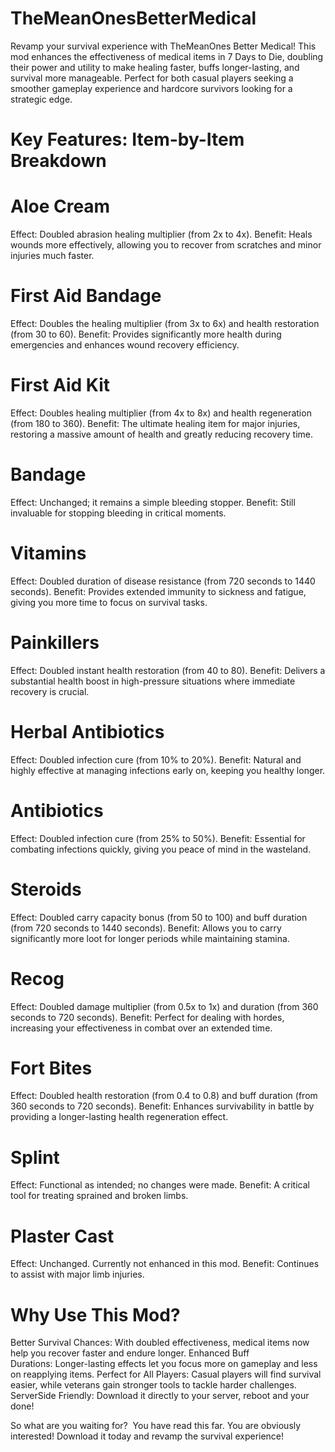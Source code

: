 # TheMeanOnesBetterMedical

Revamp your survival experience with TheMeanOnes Better Medical! This mod enhances the effectiveness of medical items in 7 Days to Die, doubling their power and utility to make healing faster, buffs longer-lasting, and survival more manageable. Perfect for both casual players seeking a smoother gameplay experience and hardcore survivors looking for a strategic edge.


# Key Features: Item-by-Item Breakdown




# Aloe Cream
Effect: Doubled abrasion healing multiplier (from 2x to 4x).
Benefit: Heals wounds more effectively, allowing you to recover from scratches and minor injuries much faster.

# First Aid Bandage
Effect: Doubles the healing multiplier (from 3x to 6x) and health restoration (from 30 to 60).
Benefit: Provides significantly more health during emergencies and enhances wound recovery efficiency.

# First Aid Kit
Effect: Doubles healing multiplier (from 4x to 8x) and health regeneration (from 180 to 360).
Benefit: The ultimate healing item for major injuries, restoring a massive amount of health and greatly reducing recovery time.

# Bandage
Effect: Unchanged; it remains a simple bleeding stopper.
Benefit: Still invaluable for stopping bleeding in critical moments.

# Vitamins
Effect: Doubled duration of disease resistance (from 720 seconds to 1440 seconds).
Benefit: Provides extended immunity to sickness and fatigue, giving you more time to focus on survival tasks.

# Painkillers
Effect: Doubled instant health restoration (from 40 to 80).
Benefit: Delivers a substantial health boost in high-pressure situations where immediate recovery is crucial.

# Herbal Antibiotics
Effect: Doubled infection cure (from 10% to 20%).
Benefit: Natural and highly effective at managing infections early on, keeping you healthy longer.

# Antibiotics
Effect: Doubled infection cure (from 25% to 50%).
Benefit: Essential for combating infections quickly, giving you peace of mind in the wasteland.

# Steroids
Effect: Doubled carry capacity bonus (from 50 to 100) and buff duration (from 720 seconds to 1440 seconds).
Benefit: Allows you to carry significantly more loot for longer periods while maintaining stamina.

# Recog
Effect: Doubled damage multiplier (from 0.5x to 1x) and duration (from 360 seconds to 720 seconds).
Benefit: Perfect for dealing with hordes, increasing your effectiveness in combat over an extended time.

# Fort Bites
Effect: Doubled health restoration (from 0.4 to 0.8) and buff duration (from 360 seconds to 720 seconds).
Benefit: Enhances survivability in battle by providing a longer-lasting health regeneration effect.

# Splint
Effect: Functional as intended; no changes were made.
Benefit: A critical tool for treating sprained and broken limbs.

# Plaster Cast
Effect: Unchanged. Currently not enhanced in this mod.
Benefit: Continues to assist with major limb injuries.


# Why Use This Mod?


Better Survival Chances: With doubled effectiveness, medical items now help you recover faster and endure longer.
Enhanced Buff Durations: Longer-lasting effects let you focus more on gameplay and less on reapplying items.
Perfect for All Players: Casual players will find survival easier, while veterans gain stronger tools to tackle harder challenges.
ServerSide Friendly: Download it directly to your server, reboot and your done!


So what are you waiting for? 
You have read this far. You are obviously interested! Download it today and revamp the survival experience!
